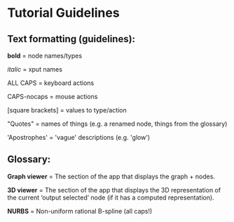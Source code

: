 # Tutorial Guidelines

## Text formatting (guidelines):

**bold** = node names/types

*italic* = xput names

ALL CAPS = keyboard actions

CAPS-nocaps = mouse actions

[square brackets] = values to type/action

"Quotes" = names of things (e.g. a renamed node, things from the glossary)

'Apostrophes' = 'vague' descriptions (e.g. 'glow')

## Glossary:

**Graph viewer** = The section of the app that displays the graph + nodes.

**3D viewer** = The section of the app that displays the 3D representation of the current ‘output selected’ node (if it has a computed representation).

**NURBS** = Non-uniform rational B-spline (all caps!)